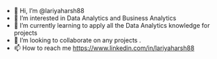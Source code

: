 - 👋 Hi, I’m @lariyaharsh88
- 👀 I’m interested in Data Analytics and Business Analytics
- 🌱 I’m currently learning to apply all the Data Analytics knowledge for  projects
- 💞️ I’m looking to collaborate on any projects .
- 📫 How to reach me https://www.linkedin.com/in/lariyaharsh88

<!---
lariyaharsh88/lariyaharsh88 is a ✨ special ✨ repository because its `README.md` (this file) appears on your GitHub profile.
You can click the Preview link to take a look at your changes.
--->
